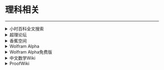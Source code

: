 # 理科相关

---

<div class="grid">
    <div><details><summary>小时百科全文搜索</summary><p>一款专业易用的数理数据库<br/><a href="https://wuli.wiki/index.html" target="_blank" role="button" class="outline">访问网站</a></p></details></div>
    <div><details><summary>超理论坛</summary><p>超理论坛是由数理化生吧的管理层牵头创建的理科学术论坛<br/><a href="https://chaoli.club/" target="_blank" role="button" class="outline">访问网站</a></p></details></div>
    <div><details><summary>香蕉空间</summary><p>中文数学学科的在线社区<br/><a href="https://www.bananaspace.org/wiki/%E9%A6%96%E9%A1%B5" target="_blank" role="button" class="outline">访问网站</a></p></details></div>
</div>

<div class="grid">
    <div><details><summary>Wolfram Alpha</summary><p>一款专业易用的数理数据库<br/><a href="https://www.wolframalpha.com/" target="_blank" role="button" class="outline">访问网站</a></p></details></div>
    <div><details><summary>Wolfram Alpha免费版</summary><p>WolframAlpha的免费版，可以解锁一些收费功能<br/><a href="https://wolfreealpha.on.fleek.co/input/index.html" target="_blank" role="button" class="outline">访问网站</a></p></details></div>
    <div><details><summary>中文数学Wiki</summary><p>中文数学学科的百科<br/><a href="https://math.fandom.com/zh/wiki/%E4%B8%AD%E6%96%87%E6%95%B0%E5%AD%A6_Wiki:%E4%B8%BB%E9%A1%B5" target="_blank" role="button" class="outline">访问网站</a></p></details></div>
</div>

<div class="grid">
    <div><details><summary>ProofWiki</summary><p>一个在线的关于数学证明的Wiki<br/><a href="https://proofwiki.org/wiki/Main_Page" target="_blank" role="button" class="outline">访问网站</a></p></details></div>
    <div> </div>
    <div> </div>
</div>